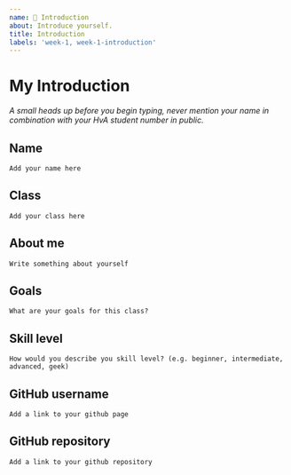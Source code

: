 ```yaml
---
name: 👋 Introduction
about: Introduce yourself.
title: Introduction
labels: 'week-1, week-1-introduction'
---
```


# My Introduction

*A small heads up before you begin typing, never mention your name in combination with your HvA student number in public.*

## Name
`Add your name here`

## Class
`Add your class here`

## About me
`Write something about yourself`

## Goals
`What are your goals for this class?`

## Skill level
`How would you describe you skill level? (e.g. beginner, intermediate, advanced, geek)`

## GitHub username
`Add a link to your github page`

## GitHub repository
`Add a link to your github repository`
